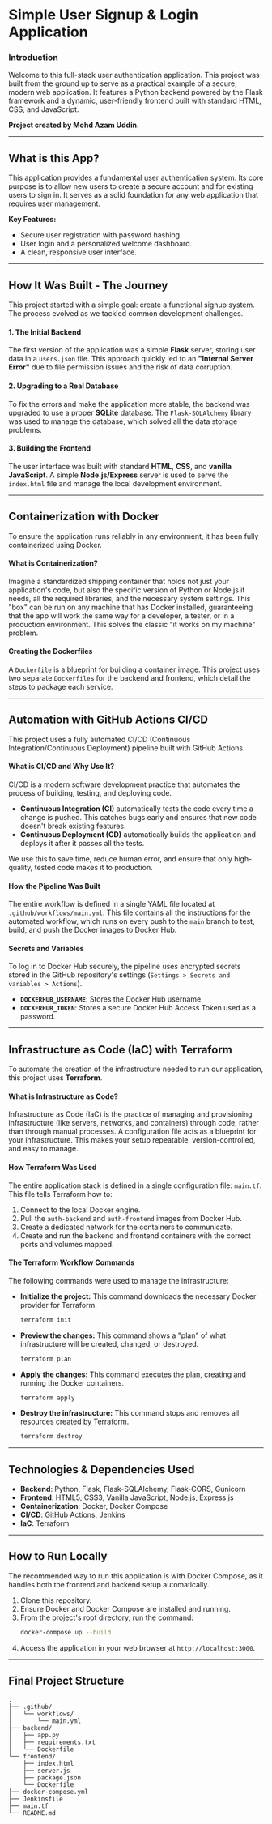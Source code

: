 # Simple User Signup & Login Application

### Introduction

Welcome to this full-stack user authentication application. This project was built from the ground up to serve as a practical example of a secure, modern web application. It features a Python backend powered by the Flask framework and a dynamic, user-friendly frontend built with standard HTML, CSS, and JavaScript.

**Project created by Mohd Azam Uddin.**

---
## What is this App?

This application provides a fundamental user authentication system. Its core purpose is to allow new users to create a secure account and for existing users to sign in. It serves as a solid foundation for any web application that requires user management.

**Key Features:**
* Secure user registration with password hashing.
* User login and a personalized welcome dashboard.
* A clean, responsive user interface.

---
## How It Was Built - The Journey

This project started with a simple goal: create a functional signup system. The process evolved as we tackled common development challenges.

#### 1. The Initial Backend
The first version of the application was a simple **Flask** server, storing user data in a `users.json` file. This approach quickly led to an **"Internal Server Error"** due to file permission issues and the risk of data corruption.

#### 2. Upgrading to a Real Database
To fix the errors and make the application more stable, the backend was upgraded to use a proper **SQLite** database. The `Flask-SQLAlchemy` library was used to manage the database, which solved all the data storage problems.

#### 3. Building the Frontend
The user interface was built with standard **HTML**, **CSS**, and **vanilla JavaScript**. A simple **Node.js/Express** server is used to serve the `index.html` file and manage the local development environment.

---
## Containerization with Docker

To ensure the application runs reliably in any environment, it has been fully containerized using Docker.

#### What is Containerization?
Imagine a standardized shipping container that holds not just your application's code, but also the specific version of Python or Node.js it needs, all the required libraries, and the necessary system settings. This "box" can be run on any machine that has Docker installed, guaranteeing that the app will work the same way for a developer, a tester, or in a production environment. This solves the classic "it works on my machine" problem.

#### Creating the Dockerfiles
A `Dockerfile` is a blueprint for building a container image. This project uses two separate `Dockerfile`s for the backend and frontend, which detail the steps to package each service.

---
## Automation with GitHub Actions CI/CD

This project uses a fully automated CI/CD (Continuous Integration/Continuous Deployment) pipeline built with GitHub Actions.

#### What is CI/CD and Why Use It?
CI/CD is a modern software development practice that automates the process of building, testing, and deploying code.
* **Continuous Integration (CI)** automatically tests the code every time a change is pushed. This catches bugs early and ensures that new code doesn't break existing features.
* **Continuous Deployment (CD)** automatically builds the application and deploys it after it passes all the tests.

We use this to save time, reduce human error, and ensure that only high-quality, tested code makes it to production.

#### How the Pipeline Was Built
The entire workflow is defined in a single YAML file located at `.github/workflows/main.yml`. This file contains all the instructions for the automated workflow, which runs on every push to the `main` branch to test, build, and push the Docker images to Docker Hub.

#### Secrets and Variables
To log in to Docker Hub securely, the pipeline uses encrypted secrets stored in the GitHub repository's settings (`Settings > Secrets and variables > Actions`).
* **`DOCKERHUB_USERNAME`**: Stores the Docker Hub username.
* **`DOCKERHUB_TOKEN`**: Stores a secure Docker Hub Access Token used as a password.

---
## Infrastructure as Code (IaC) with Terraform

To automate the creation of the infrastructure needed to run our application, this project uses **Terraform**.

#### What is Infrastructure as Code?
Infrastructure as Code (IaC) is the practice of managing and provisioning infrastructure (like servers, networks, and containers) through code, rather than through manual processes. A configuration file acts as a blueprint for your infrastructure. This makes your setup repeatable, version-controlled, and easy to manage.

#### How Terraform Was Used
The entire application stack is defined in a single configuration file: `main.tf`. This file tells Terraform how to:
1.  Connect to the local Docker engine.
2.  Pull the `auth-backend` and `auth-frontend` images from Docker Hub.
3.  Create a dedicated network for the containers to communicate.
4.  Create and run the backend and frontend containers with the correct ports and volumes mapped.

#### The Terraform Workflow Commands
The following commands were used to manage the infrastructure:
* **Initialize the project:** This command downloads the necessary Docker provider for Terraform.
    ```bash
    terraform init
    ```
* **Preview the changes:** This command shows a "plan" of what infrastructure will be created, changed, or destroyed.
    ```bash
    terraform plan
    ```
* **Apply the changes:** This command executes the plan, creating and running the Docker containers.
    ```bash
    terraform apply
    ```
* **Destroy the infrastructure:** This command stops and removes all resources created by Terraform.
    ```bash
    terraform destroy
    ```

---
## Technologies & Dependencies Used

* **Backend**: Python, Flask, Flask-SQLAlchemy, Flask-CORS, Gunicorn
* **Frontend**: HTML5, CSS3, Vanilla JavaScript, Node.js, Express.js
* **Containerization**: Docker, Docker Compose
* **CI/CD**: GitHub Actions, Jenkins
* **IaC**: Terraform

---
## How to Run Locally

The recommended way to run this application is with Docker Compose, as it handles both the frontend and backend setup automatically.

1.  Clone this repository.
2.  Ensure Docker and Docker Compose are installed and running.
3.  From the project's root directory, run the command:
    ```bash
    docker-compose up --build
    ```
4.  Access the application in your web browser at `http://localhost:3000`.

---
## Final Project Structure
```
.
├── .github/
│   └── workflows/
│       └── main.yml
├── backend/
│   ├── app.py
│   ├── requirements.txt
│   └── Dockerfile
└── frontend/
    ├── index.html
    ├── server.js
    ├── package.json
    └── Dockerfile
├── docker-compose.yml
├── Jenkinsfile
├── main.tf
└── README.md

